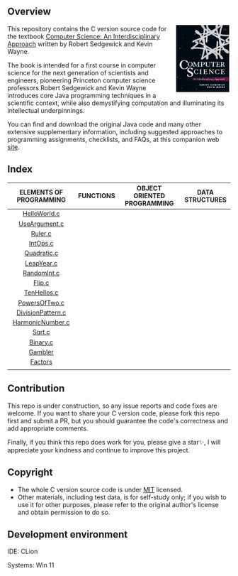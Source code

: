 ## Overview

<img src="img/cover.png" align="right" width=120 hspace=3>This repository contains the C version source code for the  textbook <a href="https://www.pearson.com/en-us/subject-catalog/p/computer-science-an-interdisciplinary-approach/P200000007399?view=educator">Computer Science: An Interdisciplinary Approach</a> written by Robert Sedgewick and Kevin Wayne.

The book is intended for a first course in computer science for the next generation of scientists and engineers, pioneering Princeton computer science professors Robert Sedgewick and Kevin Wayne introduces core Java programming techniques in a scientific context, while also demystifying computation and illuminating its intellectual underpinnings.

You can find and download the original Java code and many other extensive supplementary information, including suggested approaches to programming assignments, checklists, and FAQs, at this companion web <a href="https://introcs.cs.princeton.edu/java/home/">site</a>.



## Index

|                   ELEMENTS OF PROGRAMMING                    | FUNCTIONS | OBJECT ORIENTED PROGRAMMING | DATA STRUCTURES |
| :----------------------------------------------------------: | :-------: | :-------------------------: | :-------------: |
| <a href="introcs/ElementsOfPrograming/HelloWorld.c">HelloWorld.c</a> |           |                             |                 |
| <a href="introcs/ElementsOfPrograming/UseArgument.c">UseArgument.c</a> |           |                             |                 |
|  <a href="introcs/ElementsOfPrograming/Ruler.c">Ruler.c</a>  |           |                             |                 |
| <a href="introcs/ElementsOfPrograming/IntOps.c">IntOps.c</a> |           |                             |                 |
| <a href="introcs/ElementsOfPrograming/Quadratic.c">Quadratic.c</a> |           |                             |                 |
| <a href="introcs/ElementsOfPrograming/LeapYear.c">LeapYear.c</a> |           |                             |                 |
| <a href="introcs/ElementsOfPrograming/RandomInt.c">RandomInt.c</a> |           |                             |                 |
|   <a href="introcs/ElementsOfPrograming/Flip.c">Flip.c</a>   |           |                             |                 |
| <a href="introcs/ElementsOfPrograming/TenHellos.c">TenHellos.c</a> |           |                             |                 |
| <a href="introcs/ElementsOfPrograming/PowersOfTwo.c">PowersOfTwo.c</a> |           |                             |                 |
| <a href="introcs/ElementsOfPrograming/DivisorPattern.c">DivisionPattern.c</a> |           |                             |                 |
| <a href="introcs/ElementsOfPrograming/HarmonicNumber.c">HarmonicNumber.c</a> |           |                             |                 |
|   <a href="introcs/ElementsOfPrograming/Sqrt.c">Sqrt.c</a>   |           |                             |                 |
| <a href="introcs/ElementsOfPrograming/Binary.c">Binary.c</a> |           |                             |                 |
| <a href="introcs/ElementsOfPrograming/Gambler.c">Gambler</a> |           |                             |                 |
| <a href="introcs/ElementsOfPrograming/Factors.c">Factors</a> |           |                             |                 |
|                                                              |           |                             |                 |



## Contribution

This repo is under construction, so any issue reports and code fixes are welcome. If you want to share your C version code, please fork this repo first and submit a PR, but you should guarantee the code's correctness and add appropriate comments.

Finally, if you think this repo does work for you, please give a star✨, I will appreciate your kindness and continue to improve this project.



## Copyright

- The whole C version source code is under <a href="LICENSE">MIT</a> licensed.
- Other materials, including test data, is for self-study only; if you wish to use it for other purposes, please refer to the original author's license and obtain permission to do so.



## Development environment 

IDE: CLion

Systems: Win 11

